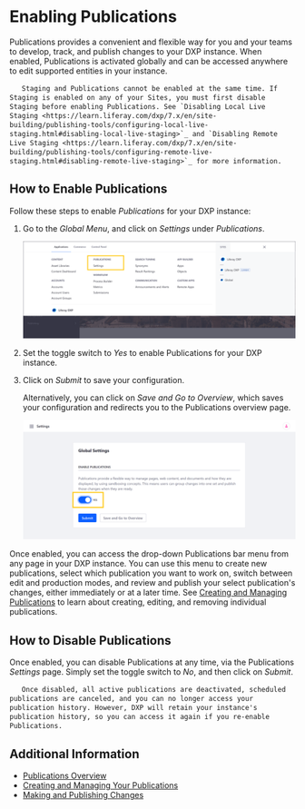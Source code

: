 # Enabling Publications

Publications provides a convenient and flexible way for you and your teams to develop, track, and publish changes to your DXP instance. When enabled, Publications is activated globally and can be accessed anywhere to edit supported entities in your instance.

```important::
   Staging and Publications cannot be enabled at the same time. If Staging is enabled on any of your Sites, you must first disable Staging before enabling Publications. See `Disabling Local Live Staging <https://learn.liferay.com/dxp/7.x/en/site-building/publishing-tools/configuring-local-live-staging.html#disabling-local-live-staging>`_ and `Disabling Remote Live Staging <https://learn.liferay.com/dxp/7.x/en/site-building/publishing-tools/configuring-remote-live-staging.html#disabling-remote-live-staging>`_ for more information.
```

## How to Enable Publications

Follow these steps to enable *Publications* for your DXP instance:

1. Go to the *Global Menu*, and click on *Settings* under *Publications*.

    ![In the Global Menu, click on Settings under Publications.](./enabling-publications/images/01.png)

1. Set the toggle switch to *Yes* to enable Publications for your DXP instance.

1. Click on *Submit* to save your configuration.

    Alternatively, you can click on *Save and Go to Overview*, which saves your configuration and redirects you to the Publications overview page.

    ![Set the Toggle to Yes, and click on Submit or Save and Go to Overview.](./enabling-publications/images/02.png)

Once enabled, you can access the drop-down Publications bar menu from any page in your DXP instance. You can use this menu to create new publications, select which publication you want to work on, switch between edit and production modes, and review and publish your select publication's changes, either immediately or at a later time. See [Creating and Managing Publications](./creating-and-managing-publications.md) to learn about creating, editing, and removing individual publications.

## How to Disable Publications

Once enabled, you can disable Publications at any time, via the Publications *Settings* page. Simply set the toggle switch to *No*, and then click on *Submit*.

```important::
   Once disabled, all active publications are deactivated, scheduled publications are canceled, and you can no longer access your publication history. However, DXP will retain your instance's publication history, so you can access it again if you re-enable Publications.
```

## Additional Information

* [Publications Overview](./publications-overview.md)
* [Creating and Managing Your Publications](./creating-and-managing-your-publications.md)
* [Making and Publishing Changes](./making-and-publishing-changes.md)
